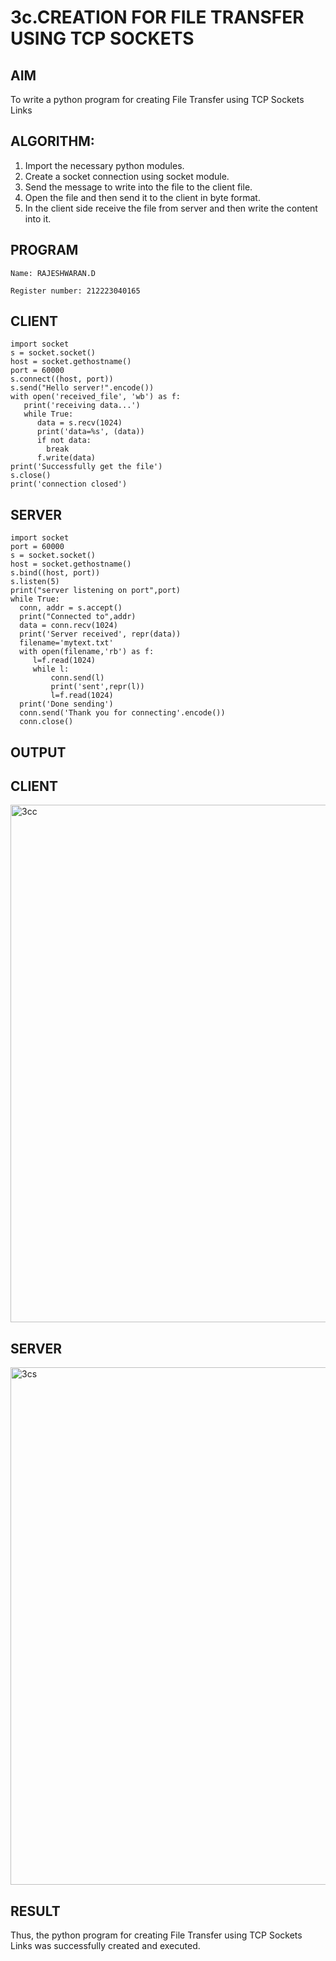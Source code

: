 # 3c.CREATION FOR FILE TRANSFER USING TCP SOCKETS
## AIM
To write a python program for creating File Transfer using TCP Sockets Links
## ALGORITHM:
1. Import the necessary python modules.
2. Create a socket connection using socket module.
3. Send the message to write into the file to the client file.
4. Open the file and then send it to the client in byte format.
5. In the client side receive the file from server and then write the content into it.
## PROGRAM
```
Name: RAJESHWARAN.D

Register number: 212223040165
```

## CLIENT
```
import socket
s = socket.socket()
host = socket.gethostname()
port = 60000
s.connect((host, port))
s.send("Hello server!".encode())
with open('received_file', 'wb') as f:
   print('receiving data...')
   while True:
      data = s.recv(1024)
      print('data=%s', (data))
      if not data:
        break
      f.write(data)
print('Successfully get the file')
s.close()
print('connection closed')
```

## SERVER
```
import socket 
port = 60000 
s = socket.socket() 
host = socket.gethostname() 
s.bind((host, port)) 
s.listen(5) 
print("server listening on port",port)
while True:
  conn, addr = s.accept()
  print("Connected to",addr) 
  data = conn.recv(1024)
  print('Server received', repr(data))
  filename='mytext.txt'
  with open(filename,'rb') as f:
     l=f.read(1024)
     while l:
         conn.send(l)
         print('sent',repr(l))
         l=f.read(1024)
  print('Done sending')
  conn.send('Thank you for connecting'.encode())
  conn.close()
```
## OUTPUT
## CLIENT

<img width="828" alt="3cc" src="https://github.com/user-attachments/assets/727f9e61-f8ce-46bd-932e-742e84943cea">

## SERVER

<img width="828" alt="3cs" src="https://github.com/user-attachments/assets/a49c453a-0c61-4bf7-8474-5570b7efb3b3">

## RESULT
Thus, the python program for creating File Transfer using TCP Sockets Links was 
successfully created and executed.

